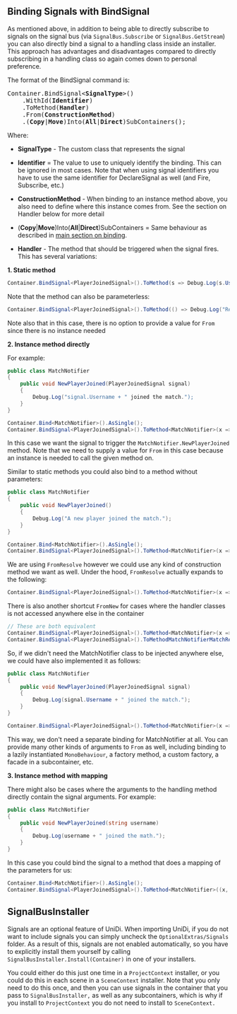## Binding Signals with BindSignal

As mentioned above, in addition to being able to directly subscribe to signals on the signal bus (via `SignalBus.Subscribe` or `SignalBus.GetStream`) you can also directly bind a signal to a handling class inside an installer.  This approach has advantages and disadvantages compared to directly subscribing in a handling class so again comes down to personal preference.

The format of the BindSignal command is:

<pre>
Container.BindSignal&lt;<b>SignalType</b>&gt;()
    .WithId(<b>Identifier</b>)
    .ToMethod(<b>Handler</b>)
    .From(<b>ConstructionMethod</b>)
    .(<b>Copy</b>|<b>Move</b>)Into(<b>All</b>|<b>Direct</b>)SubContainers();
</pre>

Where:

- **SignalType** - The custom class that represents the signal

* **Identifier** = The value to use to uniquely identify the binding.  This can be ignored in most cases.  Note that when using signal identifiers you have to use the same identifier for DeclareSignal as well (and Fire, Subscribe, etc.)

- **ConstructionMethod** - When binding to an instance method above, you also need to define where this instance comes from.  See the section on Handler below for more detail

* (**Copy**|**Move**)Into(**All**|**Direct**)SubContainers = Same behaviour as described in <a href="../README.md#binding">main section on binding</a>.

- **Handler** - The method that should be triggered when the signal fires.  This has several variations:

**1. Static method**

```csharp
Container.BindSignal<PlayerJoinedSignal>().ToMethod(s => Debug.Log(s.Username + " joined the match."));
```

Note that the method can also be parameterless:

```csharp
Container.BindSignal<PlayerJoinedSignal>().ToMethod(() => Debug.Log("Received PlayerJoinedSignal signal"))
```

Note also that in this case, there is no option to provide a value for `From` since there is no instance needed

**2. Instance method directly**

For example:

```csharp
public class MatchNotifier
{
    public void NewPlayerJoined(PlayerJoinedSignal signal)
    {
        Debug.Log("signal.Username + " joined the match.");
    }
}

Container.Bind<MatchNotifier>().AsSingle();
Container.BindSignal<PlayerJoinedSignal>().ToMethod<MatchNotifier>(x => x.NewPlayerJoined).FromResolve();
```

In this case we want the signal to trigger the `MatchNotifier.NewPlayerJoined` method.  Note that we need to supply a value for `From` in this case because an instance is needed to call the given method on.

Similar to static methods you could also bind to a method without parameters:

```csharp
public class MatchNotifier
{
    public void NewPlayerJoined()
    {
        Debug.Log("A new player joined the match.");
    }
}

Container.Bind<MatchNotifier>().AsSingle();
Container.BindSignal<PlayerJoinedSignal>().ToMethod<MatchNotifier>(x => x.NewPlayerJoined).FromResolve();
```

We are using `FromResolve` however we could use any kind of construction method we want as well.  Under the hood, `FromResolve` actually expands to the following:

```csharp
Container.BindSignal<PlayerJoinedSignal>().ToMethod<MatchNotifier>(x => x.NewPlayerJoined).From(x => x.FromResolve().AsCached());
```

There is also another shortcut `FromNew` for cases where the handler classes is not accessed anywhere else in the container

```csharp
// These are both equivalent
Container.BindSignal<PlayerJoinedSignal>().ToMethod<MatchNotifier>(x => x.NewPlayerJoined).FromNew();
Container.BindSignal<PlayerJoinedSignal>().ToMethodMatchNotifierMatchReporter>(x => x.NewPlayerJoined).From(x => x.AsCached());
```

So, if we didn't need the MatchNotifier class to be injected anywhere else, we could have also implemented it as follows:

```csharp
public class MatchNotifier
{
    public void NewPlayerJoined(PlayerJoinedSignal signal)
    {
        Debug.Log(signal.Username + " joined the match.");
    }
}

Container.BindSignal<PlayerJoinedSignal>().ToMethod<MatchNotifier>(x => x.NewPlayerJoined).FromNew();
```

This way, we don't need a separate binding for MatchNotifier at all.   You can provide many other kinds of arguments to `From` as well, including binding to a lazily instantiated `MonoBehaviour`, a factory method, a custom factory, a facade in a subcontainer, etc.

**3. Instance method with mapping**

There might also be cases where the arguments to the handling method directly contain the signal arguments.  For example:

```csharp
public class MatchNotifier
{
    public void NewPlayerJoined(string username)
    {
        Debug.Log(username + " joined the math.");
    }
}
```

In this case you could bind the signal to a method that does a mapping of the parameters for us:

```csharp
Container.Bind<MatchNotifier>().AsSingle();
Container.BindSignal<PlayerJoinedSignal>().ToMethod<MatchNotifier>((x, s) => x.NewPlayerJoined(s.Username)).FromResolve()
```

## SignalBusInstaller

Signals are an optional feature of UniDi.  When importing UniDi, if you do not want to include signals you can simply uncheck the `OptionalExtras/Signals` folder.  As a result of this, signals are not enabled automatically, so you have to explicitly install them yourself by calling `SignalBusInstaller.Install(Container)` in one of your installers.

You could either do this just one time in a `ProjectContext` installer, or you could do this in each scene in a `SceneContext` installer.  Note that you only need to do this once, and then you can use signals in the container that you pass to `SignalBusInstaller,` as well as any subcontainers, which is why if you install to `ProjectContext` you do not need to install to `SceneContext.`
